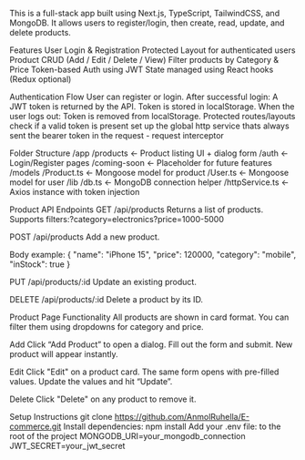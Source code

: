 This is a full-stack app built using Next.js, TypeScript, TailwindCSS, and MongoDB.
It allows users to register/login, then create, read, update, and delete products.

Features
User Login & Registration
Protected Layout for authenticated users
Product CRUD (Add / Edit / Delete / View)
Filter products by Category & Price
Token-based Auth using JWT
State managed using React hooks (Redux optional)

Authentication Flow
User can register or login.
After successful login:
A JWT token is returned by the API.
Token is stored in localStorage.
When the user logs out:
Token is removed from localStorage.
Protected routes/layouts check if a valid token is present
set up the global http service thats always sent the  bearer token in the request - request interceptor


Folder Structure 
/app
  /products         ← Product listing UI + dialog form
  /auth             ← Login/Register pages
  /coming-soon      ← Placeholder for future features
/models
  /Product.ts       ← Mongoose model for product
  /User.ts          ← Mongoose model for user
/lib
  /db.ts            ← MongoDB connection helper
  /httpService.ts   ← Axios instance with token injection


Product API Endpoints
GET /api/products
Returns a list of products.
Supports filters:?category=electronics?price=1000-5000

POST /api/products
Add a new product.

Body example: {
  "name": "iPhone 15",
  "price": 120000,
  "category": "mobile",
  "inStock": true
}

PUT /api/products/:id
Update an existing product.

DELETE /api/products/:id
Delete a product by its ID.


 Product Page Functionality
All products are shown in card format.
You can filter them using dropdowns for category and price.

Add
Click “Add Product” to open a dialog.
Fill out the form and submit.
New product will appear instantly.

Edit
Click "Edit" on a product card.
The same form opens with pre-filled values.
Update the values and hit “Update”.

Delete
Click "Delete" on any product to remove it.

Setup Instructions
git clone https://github.com/AnmolRuhella/E-commerce.git
Install dependencies: npm install
Add your .env file: to the root of the project 
MONGODB_URI=your_mongodb_connection
JWT_SECRET=your_jwt_secret


 